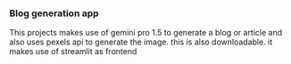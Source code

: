 ### Blog generation app
This projects makes use of gemini pro 1.5 to generate a blog or article and also uses pexels api to generate the image.
this is also downloadable. it makes use of streamlit as frontend

